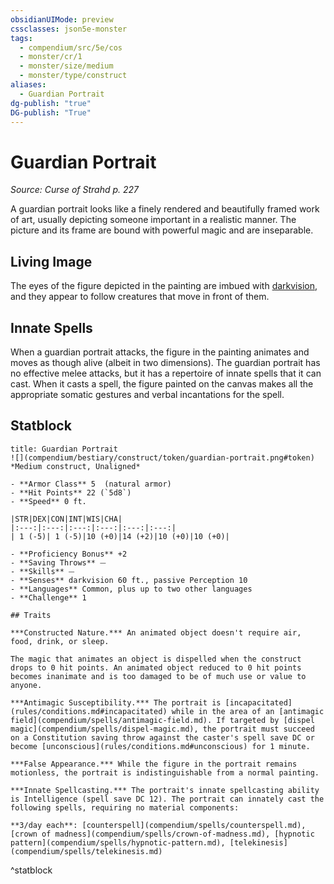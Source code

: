 ```yaml
---
obsidianUIMode: preview
cssclasses: json5e-monster
tags:
  - compendium/src/5e/cos
  - monster/cr/1
  - monster/size/medium
  - monster/type/construct
aliases:
  - Guardian Portrait
dg-publish: "true"
DG-publish: "True"
---
```

# Guardian Portrait
*Source: Curse of Strahd p. 227*  

A guardian portrait looks like a finely rendered and beautifully framed work of art, usually depicting someone important in a realistic manner. The picture and its frame are bound with powerful magic and are inseparable.

## Living Image

The eyes of the figure depicted in the painting are imbued with [darkvision](rules/senses.md#darkvision), and they appear to follow creatures that move in front of them.

## Innate Spells

When a guardian portrait attacks, the figure in the painting animates and moves as though alive (albeit in two dimensions). The guardian portrait has no effective melee attacks, but it has a repertoire of innate spells that it can cast. When it casts a spell, the figure painted on the canvas makes all the appropriate somatic gestures and verbal incantations for the spell.

## Statblock

```ad-statblock
title: Guardian Portrait
![](compendium/bestiary/construct/token/guardian-portrait.png#token)
*Medium construct, Unaligned*

- **Armor Class** 5  (natural armor)
- **Hit Points** 22 (`5d8`)
- **Speed** 0 ft.

|STR|DEX|CON|INT|WIS|CHA|
|:---:|:---:|:---:|:---:|:---:|:---:|
| 1 (-5)| 1 (-5)|10 (+0)|14 (+2)|10 (+0)|10 (+0)|

- **Proficiency Bonus** +2
- **Saving Throws** ⏤
- **Skills** ⏤
- **Senses** darkvision 60 ft., passive Perception 10
- **Languages** Common, plus up to two other languages
- **Challenge** 1

## Traits

***Constructed Nature.*** An animated object doesn't require air, food, drink, or sleep.

The magic that animates an object is dispelled when the construct drops to 0 hit points. An animated object reduced to 0 hit points becomes inanimate and is too damaged to be of much use or value to anyone.

***Antimagic Susceptibility.*** The portrait is [incapacitated](rules/conditions.md#incapacitated) while in the area of an [antimagic field](compendium/spells/antimagic-field.md). If targeted by [dispel magic](compendium/spells/dispel-magic.md), the portrait must succeed on a Constitution saving throw against the caster's spell save DC or become [unconscious](rules/conditions.md#unconscious) for 1 minute.

***False Appearance.*** While the figure in the portrait remains motionless, the portrait is indistinguishable from a normal painting.

***Innate Spellcasting.*** The portrait's innate spellcasting ability is Intelligence (spell save DC 12). The portrait can innately cast the following spells, requiring no material components:

**3/day each**: [counterspell](compendium/spells/counterspell.md), [crown of madness](compendium/spells/crown-of-madness.md), [hypnotic pattern](compendium/spells/hypnotic-pattern.md), [telekinesis](compendium/spells/telekinesis.md)
```
^statblock
